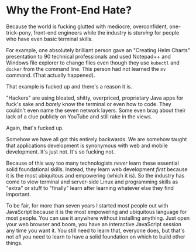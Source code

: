 # Why the Front-End Hate?

Because the world is fucking glutted with mediocre, overconfident,
one-trick-pony, front-end engineers while the industry is *starving* for
people who have even basic terminal skills. 

For example, one absolutely brilliant person gave an "Creating Helm
Charts" presentation to 90 technical professionals and used Notepad++
and Windows file explorer to change files even though they use `kubectl`
and `docker` from the command line. This person had not learned the `mv`
command. (That actually happened).

That example is fucked up and there's a reason it is. 

"Hackers" are using bloated, shitty, overpriced, proprietary Java apps
for fuck's sake and *barely* know the terminal or even how to code. They
couldn't even name the seven network layers. Some even brag about their
lack of a clue publicly on YouTube and still rake in the views.

Again, that's fucked up.

Somehow we have all got this entirely backwards. We are somehow taught
that applications development is synonymous with web and mobile
development. It's just not. It's so fucking not. 

Because of this way too many technologists *never* learn these essential
solid foundational skills. Instead, they learn web development *first*
because it is the most ubiquitous and empowering (which it is). So the
industry has come to view terminal and server-side Linux and programming
skills as "extra" or stuff to "finally" learn after learning whatever
else they find important.

To be fair, for more than seven years I started most people out with
JavaScript because it is the most empowering and ubiquitous language for
most people. You can use it anywhere without installing anything. Just
open your web browser and boom, you have an interactive JavaScript
session any time you want it. You still need to learn that, everyone
does, but that's not *all* you need to learn to have a solid foundation
on which to build other things.
